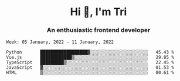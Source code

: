 <h1 align="center">Hi 👋, I'm Tri</h1>
<h3 align="center">An enthusiastic frontend developer</h3>

<!--START_SECTION:waka-->
```text
Week: 05 January, 2022 - 11 January, 2022

Python       ██████████████████▓░░░░░░░░░░░░░░░░░░░░░░   45.43 % 
Vue.js       ████████████▒░░░░░░░░░░░░░░░░░░░░░░░░░░░░   29.85 % 
TypeScript   █████████▒░░░░░░░░░░░░░░░░░░░░░░░░░░░░░░░   22.45 % 
JavaScript   ▓░░░░░░░░░░░░░░░░░░░░░░░░░░░░░░░░░░░░░░░░   01.53 % 
HTML         ▒░░░░░░░░░░░░░░░░░░░░░░░░░░░░░░░░░░░░░░░░   00.61 % 
```
<!--END_SECTION:waka-->

